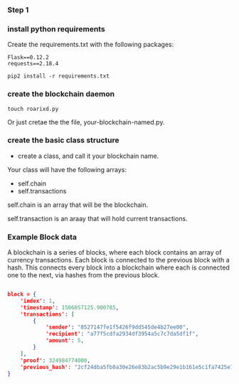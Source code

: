 ### Step 1


### install python requirements
Create the requirements.txt with the following packages:

```
Flask==0.12.2
requests==2.18.4
```

```pip2 install -r requirements.txt```

### create the blockchain daemon

```touch roarixd.py```

Or just cretae the the file, your-blockchain-named.py.

### create the basic class structure

- create a class, and call it your blockchain name. 

Your class will have the following arrays:

- self.chain
- self.transactions

self.chain is an array that will be the blockchain.

self.transaction is an araay that will hold current transactions.


### Example Block data

A blockchain is a series of blocks, where each block contains an array of currency transactions. Each block is connected to the previous block with a hash. This connects every block into a blockchain where each is connected one to the next, via hashes from the previous block.

```json

block = {
    'index': 1,
    'timestamp': 1506057125.900785,
    'transactions': [
        {
            'sender': "8527147fe1f5426f9dd545de4b27ee00",
            'recipient': "a77f5cdfa2934df3954a5c7c7da5df1f",
            'amount': 5,
        }
    ],
    'proof': 324984774000,
    'previous_hash': "2cf24dba5fb0a30e26e83b2ac5b9e29e1b161e5c1fa7425e73043362938b9824"
}
```




